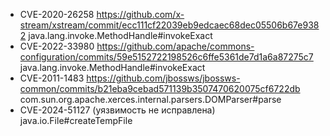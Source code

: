 - CVE-2020-26258 https://github.com/x-stream/xstream/commit/ecc111cf22039eb9edcaec68dec05506b67e9382 java.lang.invoke.MethodHandle#invokeExact
- CVE-2022-33980 https://github.com/apache/commons-configuration/commits/59e5152722198526c6ffe5361de7d1a6a87275c7 java.lang.invoke.MethodHandle#invokeExact
- CVE-2011-1483 https://github.com/jbossws/jbossws-common/commits/b21eba9cebad571139b3507470620075cf6722db com.sun.org.apache.xerces.internal.parsers.DOMParser#parse
- CVE-2024-51127 (уязвимость не исправлена) java.io.File#createTempFile